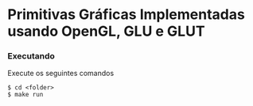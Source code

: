 # Primitivas Gráficas Implementadas usando OpenGL, GLU e GLUT

### Executando
Execute os seguintes comandos
```
$ cd <folder>
$ make run
```
